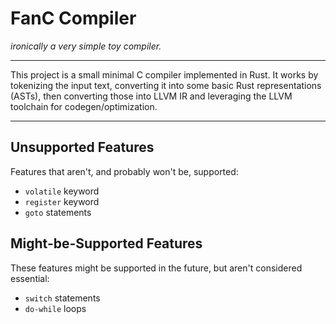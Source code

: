 # FanC Compiler
*ironically a very simple toy compiler.*

--- 

This project is a small minimal C compiler implemented in Rust. 
It works by tokenizing the input text, converting it into some 
basic Rust representations (ASTs), then converting those into
LLVM IR and leveraging the LLVM toolchain for codegen/optimization.

---

## Unsupported Features
Features that aren't, and probably won't be, supported:

- `volatile` keyword
- `register` keyword
- `goto` statements

## Might-be-Supported Features
These features might be supported in the future, but aren't considered essential:

- `switch` statements
- `do-while` loops
